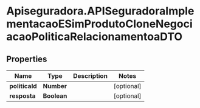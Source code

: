 # Apiseguradora.APISeguradoraImplementacaoESimProdutoCloneNegociacaoPoliticaRelacionamentoaDTO

## Properties
Name | Type | Description | Notes
------------ | ------------- | ------------- | -------------
**politicaId** | **Number** |  | [optional] 
**resposta** | **Boolean** |  | [optional] 


